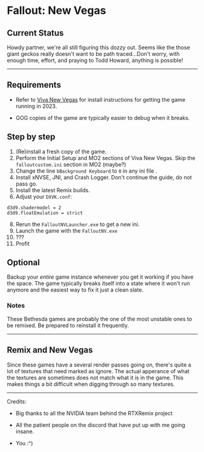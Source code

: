 # Fallout: New Vegas

## Current Status

<!-- Describe how the game functions with the remix modificaitons. Is it wonky and barely playable or could one consider a full playthrough possible? Make sure to warn of any flashing lights! -->

Howdy partner, we're all still figuring this dozzy out. Seems like the those giant geckos really doesn't want to be path traced...Don't worry, with enough time, effort, and praying to Todd Howard, anything is possible!

---

## Requirements

<!-- Table of Requirements
| Program | Notes |
| - | - |
| XYZ | Foobar | -->

- Refer to [Viva New Vegas](https://vivanewvegas.moddinglinked.com/index.html) for install instructions for getting the game running in 2023.

- GOG copies of the game are typically easier to debug when it  breaks. 

## Step by step

<!-- List out the steps required to get working. Make sure to refer to the specific game `folders` that each `file` or action takes place in. Refer to the repo as _this_ folder. -->

1. (Re)install a fresh copy of the game.
2. Perform the Initial Setup and MO2 sections of Viva New Vegas. Skip the `falloutcustom.ini` section in MO2 (maybe?)
4. Change the line `bBackground Keyboard` to `0` in any ini file .
5. Install xNVSE, JNI, and Crash Logger. Don't continue the guide, do not pass go.
6. Install the latest Remix builds.
7. Adjust your `DXVK.conf`:
```
d3d9.shadermodel = 2
d3d9.floatEmulation = strict
```
8. Rerun the `FalloutNVLauncher.exe` to get a new ini.
9. Launch the game with the `FalloutNV.exe`
10. ???
11. Profit

## Optional

<!-- Describe any optional programs or steps here. Commonly, it's adding an `asi` mod to the game requiring this brief discription:

Widescreen fix:
> This game has a Widescreenfix available! This greatly enhances the core game to improve compatiablity with modern systems and allows for easy window mode amoung other things. In order to use both RTXRemix and the Widescreenfix, rename `d3d9.dll` from the RTXRemix files to `d3d9.asi`. You can configure the Widescreenfix in the `scripts` folder.

Silentpatch:
> This game has a Silentpatch available! This greatly enhances the core game to improve compatiablity with modern systems and allows for easy window mode amoung other things. In order to use both RTXRemix and the Silentpatch, rename `d3d9.dll` from the RTXRemix files to `d3d9.asi`. You can configure Silentpatch in the `scripts` folder. -->

Backup your _entire_ game instance whenever you get it working if you have the space. The game typically breaks itself into a state where it won't run anymore and the easiest way to fix it just a clean slate.

### Notes

<!-- List things things that don't fit anywhere else. --> 

These Bethesda games are probably the one of the most unstable ones to be remixed. Be prepared to reinstall it frequently.

---

## Remix and New Vegas

Since these games have a several render passes going on, there's quite a lot of textures that need marked as ignore. The actual apperance of what the textures are sometimes does not match what it is in the game. This makes things a bit difficult when digging through so many textures.

---

Credits:

- Big thanks to all the NVIDIA team behind the RTXRemix project

- All the patient people on the discord that have put up with me going insane.

- You :^)